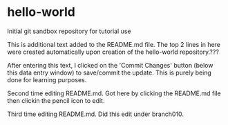 # hello-world
Initial git sandbox repository for tutorial use

This is additional text added to the README.md file.  The top 2 lines in here were created automatically upon creation of the hello-world repository.???

After entering this text, I clicked on the 'Commit Changes' button (below this data entry window) to save/commit the update.  This is purely being done for learning purposes.

Second time editing README.md.  Got here by clicking the README.md file then clickin the pencil icon to edit.

Third time editing README.md.  Did this edit under branch010.
